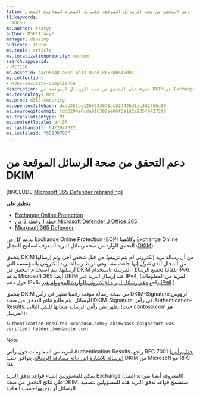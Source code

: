 ```yaml
---
title: دعم التحقق من صحة الرسائل الموقعة للبريد المعرف لمفاتيح المجال (DKIM)
f1.keywords:
- NOCSH
ms.author: tracyp
author: MSFTTracyP
manager: dansimp
audience: ITPro
ms.topic: article
ms.localizationpriority: medium
search.appverid:
- MET150
ms.assetid: a4c95148-a00c-4d12-85ed-88520b547d97
ms.collection:
- M365-security-compliance
description: تعرف على التحقق من صحة الرسائل الموقعة من DKIM في Exchange Online Protection Exchange Online
ms.technology: mdo
ms.prod: m365-security
ms.openlocfilehash: dcdd251ba1266033671ac524426d1ac3d2f56a10
ms.sourcegitcommit: fdd0294e6cda916392ee66f5a1d2a235fb7272f8
ms.translationtype: MT
ms.contentlocale: ar-SA
ms.lasthandoff: 04/29/2022
ms.locfileid: "65130703"
---
```

# <a name="support-for-validation-of-dkim-signed-messages"></a>دعم التحقق من صحة الرسائل الموقعة من DKIM

[!INCLUDE [Microsoft 365 Defender rebranding](../includes/microsoft-defender-for-office.md)]

**ينطبق على**
- [Exchange Online Protection](exchange-online-protection-overview.md)
- [خطة 1 وخطة 2 من Microsoft Defender لـ Office 365](defender-for-office-365.md)
- [Microsoft 365 Defender](../defender/microsoft-365-defender.md)

يدعم كل من Exchange Online Protection (EOP) وكلاهما Exchange Online التحقق الوارد من صحة رسائل البريد المعرف لمفاتيح المجال ([DKIM](https://www.rfc-editor.org/rfc/rfc6376.txt)).

يتحقق DKIM من أن رسالة بريد إلكتروني لم يتم *تزييفها* من قبل شخص آخر، وتم إرسالها من المجال الذي *تقول* إنها جاءت منه. وهي تربط رسالة بريد إلكتروني بالمؤسسة التي أرسلتها. يتم استخدام التحقق من DKIM تلقائيا لجميع الرسائل المرسلة باستخدام IPv6. يدعم Microsoft 365 أيضا DKIM عند إرسال البريد عبر IPv4. (لمزيد من المعلومات حول دعم IPv6، راجع [دعم رسائل البريد الإلكتروني الواردة المجهولة عبر IPv6](support-for-anonymous-inbound-email-messages-over-ipv6.md).)

يتحقق DKIM من صحة رسالة موقعة رقميا تظهر في رأس DKIM-Signature لرؤوس الرسائل. يتم طابع نتائج التحقق من صحة DKIM-Signature في رأس Authentication-Results. يظهر نص رأس الرسالة مشابها للنص التالي (حيث contoso.com هو المرسل):

 `Authentication-Results: <contoso.com>; dkim=pass (signature was verified) header.d=example.com;`

> [!NOTE]
> لمزيد من المعلومات حول رأس Authentication-Results، راجع RFC 7001 ([حقل رأس الرسالة للإشارة إلى حالة مصادقة الرسالة](https://www.rfc-editor.org/rfc/rfc7001.txt). يتوافق تنفيذ DKIM من Microsoft مع RFC هذا.

يمكن للمسؤولين إنشاء [قواعد تدفق البريد](/exchange/security-and-compliance/mail-flow-rules/mail-flow-rules) Exchange (المعروفة أيضا بقواعد النقل) على نتائج التحقق من صحة DKIM. ستسمح قواعد تدفق البريد هذه للمسؤولين بتصفية الرسائل أو توجيهها حسب الحاجة.
